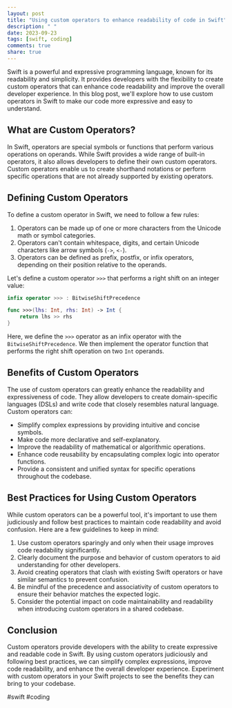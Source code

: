 ```yaml
---
layout: post
title: "Using custom operators to enhance readability of code in Swift"
description: " "
date: 2023-09-23
tags: [swift, coding]
comments: true
share: true
---
```


Swift is a powerful and expressive programming language, known for its readability and simplicity. It provides developers with the flexibility to create custom operators that can enhance code readability and improve the overall developer experience. In this blog post, we'll explore how to use custom operators in Swift to make our code more expressive and easy to understand.

## What are Custom Operators?

In Swift, operators are special symbols or functions that perform various operations on operands. While Swift provides a wide range of built-in operators, it also allows developers to define their own custom operators. Custom operators enable us to create shorthand notations or perform specific operations that are not already supported by existing operators.

## Defining Custom Operators

To define a custom operator in Swift, we need to follow a few rules:

1. Operators can be made up of one or more characters from the Unicode math or symbol categories.
2. Operators can't contain whitespace, digits, and certain Unicode characters like arrow symbols (`->`, `<-`).
3. Operators can be defined as prefix, postfix, or infix operators, depending on their position relative to the operands.

Let's define a custom operator `>>>` that performs a right shift on an integer value:

```swift
infix operator >>> : BitwiseShiftPrecedence

func >>>(lhs: Int, rhs: Int) -> Int {
    return lhs >> rhs
}
```

Here, we define the `>>>` operator as an infix operator with the `BitwiseShiftPrecedence`. We then implement the operator function that performs the right shift operation on two `Int` operands.

## Benefits of Custom Operators

The use of custom operators can greatly enhance the readability and expressiveness of code. They allow developers to create domain-specific languages (DSLs) and write code that closely resembles natural language. Custom operators can:

- Simplify complex expressions by providing intuitive and concise symbols.
- Make code more declarative and self-explanatory.
- Improve the readability of mathematical or algorithmic operations.
- Enhance code reusability by encapsulating complex logic into operator functions.
- Provide a consistent and unified syntax for specific operations throughout the codebase.

## Best Practices for Using Custom Operators

While custom operators can be a powerful tool, it's important to use them judiciously and follow best practices to maintain code readability and avoid confusion. Here are a few guidelines to keep in mind:

1. Use custom operators sparingly and only when their usage improves code readability significantly.
2. Clearly document the purpose and behavior of custom operators to aid understanding for other developers.
3. Avoid creating operators that clash with existing Swift operators or have similar semantics to prevent confusion.
4. Be mindful of the precedence and associativity of custom operators to ensure their behavior matches the expected logic.
5. Consider the potential impact on code maintainability and readability when introducing custom operators in a shared codebase.

## Conclusion

Custom operators provide developers with the ability to create expressive and readable code in Swift. By using custom operators judiciously and following best practices, we can simplify complex expressions, improve code readability, and enhance the overall developer experience. Experiment with custom operators in your Swift projects to see the benefits they can bring to your codebase.

#swift #coding